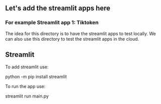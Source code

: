 ## Let's add the streamlit apps here

### For example Streamlit app 1: Tiktoken

The idea for this directory is to have the streamlit apps to test locally. We can also use this directory to test the streamlit apps in the cloud.

## Streamlit

To add streamlit use:

python -m pip install streamlit

To run the app use:

streamlit run main.py
